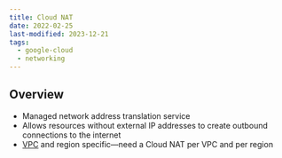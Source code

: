 ```yaml
---
title: Cloud NAT
date: 2022-02-25
last-modified: 2023-12-21
tags:
  - google-cloud
  - networking
---
```


## Overview

- Managed network address translation service
- Allows resources without external IP addresses to create outbound connections to the internet
- [VPC](notes/Google%20Cloud%20VPCs.md) and region specific—need a Cloud NAT per VPC and per region
